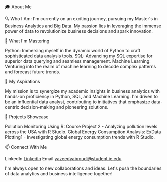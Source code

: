 🎓 About Me

🔍 Who I Am: I'm currently on an exciting journey, pursuing my Master's in Business Analytics and Big Data. 
My passion lies in leveraging the immense power of data to revolutionize business decisions and spark innovation.

🌱 What I'm Mastering

Python: Immersing myself in the dynamic world of Python to craft sophisticated data analysis tools.
SQL: Advancing my SQL expertise for superior data querying and seamless management.
Machine Learning: Venturing into the realm of machine learning to decode complex patterns and forecast future trends.

🎯 My Aspirations

My mission is to synergize my academic insights in business analytics with hands-on proficiency in Python, SQL, and Machine Learning. 
I'm driven to be an influential data analyst, contributing to initiatives that emphasize data-centric decision-making and pioneering solutions.

🚀 Projects Showcase

Pollution Monitoring Using R: Course Project 2 - Analyzing pollution levels across the USA with R Studio.
Global Energy Consumption Analysis: ExData Plotting1 - Investigating global energy consumption trends with R Studio.

📫 Connect With Me

LinkedIn [LinkedIn](https://www.linkedin.com/in/yyabroudi/)
Email yazeedyabroudi@student.ie.edu

I'm always open to new collaborations and ideas. Let's push the boundaries of data analytics and business intelligence together!
